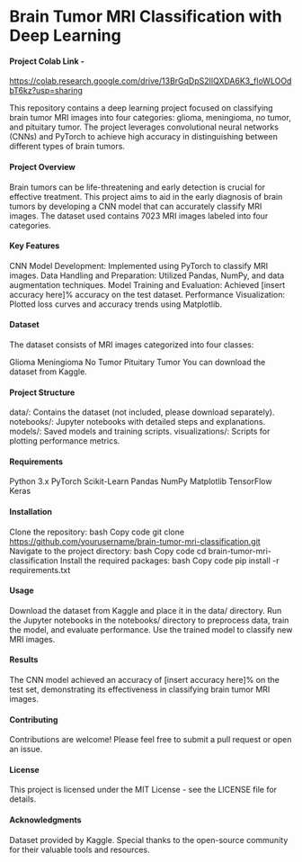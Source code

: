 # Brain Tumor MRI Classification with Deep Learning

#### Project Colab Link - 
https://colab.research.google.com/drive/13BrGqDpS2IlQXDA6K3_floWLOOdbT6kz?usp=sharing

This repository contains a deep learning project focused on classifying brain tumor MRI images into four categories: glioma, meningioma, no tumor, and pituitary tumor. The project leverages convolutional neural networks (CNNs) and PyTorch to achieve high accuracy in distinguishing between different types of brain tumors.

#### Project Overview
Brain tumors can be life-threatening and early detection is crucial for effective treatment. This project aims to aid in the early diagnosis of brain tumors by developing a CNN model that can accurately classify MRI images. The dataset used contains 7023 MRI images labeled into four categories.

#### Key Features
CNN Model Development: Implemented using PyTorch to classify MRI images.
Data Handling and Preparation: Utilized Pandas, NumPy, and data augmentation techniques.
Model Training and Evaluation: Achieved [insert accuracy here]% accuracy on the test dataset.
Performance Visualization: Plotted loss curves and accuracy trends using Matplotlib.

####  Dataset
The dataset consists of MRI images categorized into four classes:

Glioma
Meningioma
No Tumor
Pituitary Tumor
You can download the dataset from Kaggle.

#### Project Structure
data/: Contains the dataset (not included, please download separately).
notebooks/: Jupyter notebooks with detailed steps and explanations.
models/: Saved models and training scripts.
visualizations/: Scripts for plotting performance metrics.

#### Requirements
Python 3.x
PyTorch
Scikit-Learn
Pandas
NumPy
Matplotlib
TensorFlow
Keras

#### Installation
Clone the repository:
bash
Copy code
git clone https://github.com/yourusername/brain-tumor-mri-classification.git
Navigate to the project directory:
bash
Copy code
cd brain-tumor-mri-classification
Install the required packages:
bash
Copy code
pip install -r requirements.txt

#### Usage
Download the dataset from Kaggle and place it in the data/ directory.
Run the Jupyter notebooks in the notebooks/ directory to preprocess data, train the model, and evaluate performance.
Use the trained model to classify new MRI images.

#### Results
The CNN model achieved an accuracy of [insert accuracy here]% on the test set, demonstrating its effectiveness in classifying brain tumor MRI images.

#### Contributing
Contributions are welcome! Please feel free to submit a pull request or open an issue.

#### License
This project is licensed under the MIT License - see the LICENSE file for details.

#### Acknowledgments
Dataset provided by Kaggle.
Special thanks to the open-source community for their valuable tools and resources.
